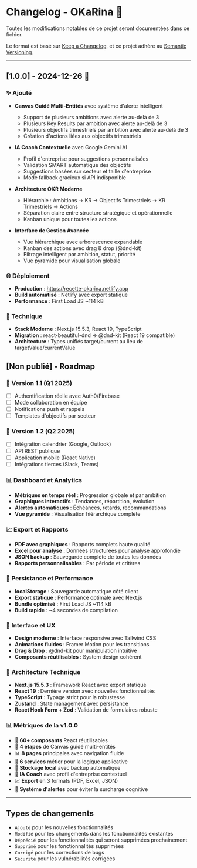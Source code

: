 # Changelog - OKaRina 🎯

Toutes les modifications notables de ce projet seront documentées dans ce fichier.

Le format est basé sur [Keep a Changelog](https://keepachangelog.com/fr/1.0.0/),
et ce projet adhère au [Semantic Versioning](https://semver.org/spec/v2.0.0.html).

---

## [1.0.0] - 2024-12-26 🚀

### ✨ Ajouté
- **Canvas Guidé Multi-Entités** avec système d'alerte intelligent
  - Support de plusieurs ambitions avec alerte au-delà de 3
  - Plusieurs Key Results par ambition avec alerte au-delà de 3
  - Plusieurs objectifs trimestriels par ambition avec alerte au-delà de 3
  - Création d'actions liées aux objectifs trimestriels

- **IA Coach Contextuelle** avec Google Gemini AI
  - Profil d'entreprise pour suggestions personnalisées
  - Validation SMART automatique des objectifs
  - Suggestions basées sur secteur et taille d'entreprise
  - Mode fallback gracieux si API indisponible

- **Architecture OKR Moderne**
  - Hiérarchie : Ambitions → KR → Objectifs Trimestriels → KR Trimestriels → Actions
  - Séparation claire entre structure stratégique et opérationnelle
  - Kanban unique pour toutes les actions

- **Interface de Gestion Avancée**
  - Vue hiérarchique avec arborescence expandable
  - Kanban des actions avec drag & drop (@dnd-kit)
  - Filtrage intelligent par ambition, statut, priorité
  - Vue pyramide pour visualisation globale

### 🌐 Déploiement
- **Production** : https://recette-okarina.netlify.app
- **Build automatisé** : Netlify avec export statique
- **Performance** : First Load JS ~114 kB

### 🔧 Technique
- **Stack Moderne** : Next.js 15.5.3, React 19, TypeScript
- **Migration** : react-beautiful-dnd → @dnd-kit (React 19 compatible)
- **Architecture** : Types unifiés target/current au lieu de targetValue/currentValue

## [Non publié] - Roadmap

### 🔄 Version 1.1 (Q1 2025)
- [ ] Authentification réelle avec Auth0/Firebase
- [ ] Mode collaboration en équipe
- [ ] Notifications push et rappels
- [ ] Templates d'objectifs par secteur

### 🎯 Version 1.2 (Q2 2025)
- [ ] Intégration calendrier (Google, Outlook)
- [ ] API REST publique
- [ ] Application mobile (React Native)
- [ ] Intégrations tierces (Slack, Teams)

### 📊 Dashboard et Analytics
- **Métriques en temps réel** : Progression globale et par ambition
- **Graphiques interactifs** : Tendances, répartition, évolution
- **Alertes automatiques** : Échéances, retards, recommandations
- **Vue pyramide** : Visualisation hiérarchique complète

### 📈 Export et Rapports
- **PDF avec graphiques** : Rapports complets haute qualité
- **Excel pour analyse** : Données structurées pour analyse approfondie
- **JSON backup** : Sauvegarde complète de toutes les données
- **Rapports personnalisables** : Par période et critères

### 💾 Persistance et Performance
- **localStorage** : Sauvegarde automatique côté client
- **Export statique** : Performance optimale avec Next.js
- **Bundle optimisé** : First Load JS ~114 kB
- **Build rapide** : ~4 secondes de compilation

### 🎨 Interface et UX
- **Design moderne** : Interface responsive avec Tailwind CSS
- **Animations fluides** : Framer Motion pour les transitions
- **Drag & Drop** : @dnd-kit pour manipulation intuitive
- **Composants réutilisables** : System design cohérent

### 🔧 Architecture Technique
- **Next.js 15.5.3** : Framework React avec export statique
- **React 19** : Dernière version avec nouvelles fonctionnalités
- **TypeScript** : Typage strict pour la robustesse
- **Zustand** : State management avec persistance
- **React Hook Form + Zod** : Validation de formulaires robuste

### 📊 Métriques de la v1.0.0
- 📁 **60+ composants** React réutilisables
- 🎯 **4 étapes** de Canvas guidé multi-entités
- 📊 **8 pages** principales avec navigation fluide
- 🎯 **6 services** métier pour la logique applicative
- 💾 **Stockage local** avec backup automatique
- 🤖 **IA Coach** avec profil d'entreprise contextuel
- 📈 **Export** en 3 formats (PDF, Excel, JSON)
- 🚨 **Système d'alertes** pour éviter la surcharge cognitive

---

## Types de changements
- `Ajouté` pour les nouvelles fonctionnalités
- `Modifié` pour les changements dans les fonctionnalités existantes
- `Déprécié` pour les fonctionnalités qui seront supprimées prochainement
- `Supprimé` pour les fonctionnalités supprimées
- `Corrigé` pour les corrections de bugs
- `Sécurité` pour les vulnérabilités corrigées
